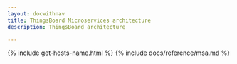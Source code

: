 ```yaml
---
layout: docwithnav
title: ThingsBoard Microservices architecture
description: ThingsBoard architecture

---
```


{% include get-hosts-name.html %}
{% include docs/reference/msa.md %}

